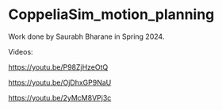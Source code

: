 # CoppeliaSim_motion_planning
Work done by Saurabh Bharane in Spring 2024.

Videos:

https://youtu.be/P98ZjHzeOtQ

https://youtu.be/OjDhxGP9NaU

https://youtu.be/2yMcM8VPj3c
